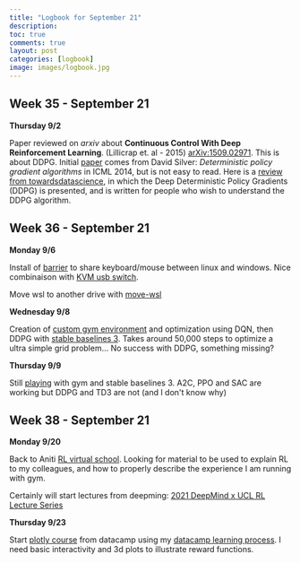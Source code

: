 ```yaml
---
title: "Logbook for September 21"
description: 
toc: true
comments: true
layout: post
categories: [logbook]
image: images/logbook.jpg
---
```




## Week 35 - September 21

**Thursday 9/2**

Paper reviewed on *arxiv* about **Continuous Control With Deep Reinforcement Learning**. (Lillicrap et. al - 2015) [arXiv:1509.02971](https://arxiv.org/abs/1509.02971). This is about DDPG. Initial [paper](http://proceedings.mlr.press/v32/silver14.html) comes from David Silver: *Deterministic policy gradient algorithms* in ICML 2014, but is not easy to read. Here is a [review from towardsdatascience](https://towardsdatascience.com/deep-deterministic-policy-gradients-explained-2d94655a9b7b), in which the Deep Deterministic Policy  Gradients (DDPG) is presented, and is written for people who wish to  understand the DDPG algorithm.

## Week 36 - September 21

**Monday 9/6**

Install of [barrier](https://github.com/debauchee/barrier/releases) to share keyboard/mouse between linux and windows. Nice combinaison with [KVM usb switch](https://www.amazon.fr/gp/product/B08NSXXY1L/).

Move wsl to another drive with [move-wsl](https://github.com/pxlrbt/move-wsl)

**Wednesday 9/8**

Creation of [custom gym environment](https://github.com/castorfou/handson_stablebaselines3/blob/main/gym_handson/01%20-%20Create%20custom%20gym%20environments%20from%20scratch%20.ipynb) and optimization using DQN, then DDPG with [stable baselines 3](https://github.com/DLR-RM/stable-baselines3). Takes around 50,000 steps to optimize a ultra simple grid problem... No success with DDPG, something missing?

**Thursday 9/9**

Still [playing](https://github.com/castorfou/handson_stablebaselines3/blob/main/gym_handson/01%20-%20Create%20custom%20gym%20environments%20from%20scratch%20.ipynb) with gym and stable baselines 3. A2C, PPO and SAC are working but DDPG and TD3 are not (and I don't know why)

## Week 38 - September 21

**Monday 9/20**

Back to Aniti [RL virtual school](https://rlvs.aniti.fr/rl-fundamentals.html). Looking for material to be used to explain RL to my colleagues, and how to properly describe the experience I am running with gym.

Certainly will start lectures from deepming: [2021 DeepMind x UCL RL Lecture Series](https://www.youtube.com/watch?v=TCCjZe0y4Qc)

**Thursday 9/23**

Start [plotly course](https://learn.datacamp.com/courses/introduction-to-data-visualization-with-plotly-in-python) from datacamp using my [datacamp learning process](/guillaume_blog/blog/Datacamp.html). I need basic interactivity and 3d plots to illustrate reward functions.

